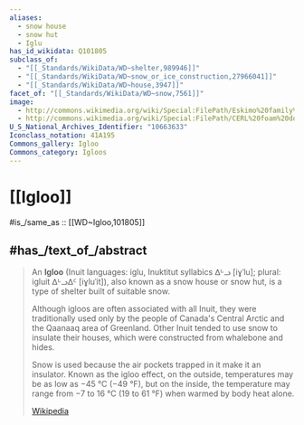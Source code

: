 ```yaml
---
aliases:
  - snow house
  - snow hut
  - Iglu
has_id_wikidata: Q101805
subclass_of:
  - "[[_Standards/WikiData/WD~shelter,989946]]"
  - "[[_Standards/WikiData/WD~snow_or_ice_construction,27966041]]"
  - "[[_Standards/WikiData/WD~house,3947]]"
facet_of: "[[_Standards/WikiData/WD~snow,7561]]"
image:
  - http://commons.wikimedia.org/wiki/Special:FilePath/Eskimo%20family%20and%20their%20igloo%20cph.3c36050.jpg
  - http://commons.wikimedia.org/wiki/Special:FilePath/CERL%20foam%20dome%20Ft%20McPherson%201982.png
U_S_National_Archives_Identifier: "10663633"
Iconclass_notation: 41A195
Commons_gallery: Igloo
Commons_category: Igloos
---
```


# [[Igloo]] 

#is_/same_as :: [[WD~Igloo,101805]] 

## #has_/text_of_/abstract 

> An **Igloo** (Inuit languages: iglu, Inuktitut syllabics ᐃᒡᓗ [iɣˈlu]; plural: igluit ᐃᒡᓗᐃᑦ [iɣluˈit]), 
> also known as a snow house or snow hut, is a type of shelter built of suitable snow.
>
> Although igloos are often associated with all Inuit, they were traditionally used only by the people of Canada's Central Arctic and the Qaanaaq area of Greenland. Other Inuit tended to use snow to insulate their houses, which were constructed from whalebone and hides. 
>
> Snow is used because the air pockets trapped in it make it an insulator. Known as the igloo effect, on the outside, temperatures may be as low as −45 °C (−49 °F), but on the inside, the temperature may range from −7 to 16 °C (19 to 61 °F) when warmed by body heat alone.
>
> [Wikipedia](https://en.wikipedia.org/wiki/Igloo) 

